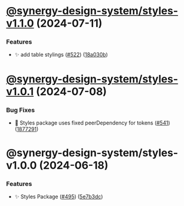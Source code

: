 # [@synergy-design-system/styles-v1.1.0](https://github.com/synergy-design-system/synergy-design-system/compare/styles/1.0.1...styles/1.1.0) (2024-07-11)


### Features

* ✨ add table stylings ([#522](https://github.com/synergy-design-system/synergy-design-system/issues/522)) ([18a030b](https://github.com/synergy-design-system/synergy-design-system/commit/18a030be92344a9f0d038e5518c8347f0fbebb4e))

# [@synergy-design-system/styles-v1.0.1](https://github.com/synergy-design-system/synergy-design-system/compare/styles/1.0.0...styles/1.0.1) (2024-07-08)


### Bug Fixes

* 🤔 Styles package uses fixed peerDependency for tokens ([#541](https://github.com/synergy-design-system/synergy-design-system/issues/541)) ([1877291](https://github.com/synergy-design-system/synergy-design-system/commit/1877291490806ff83fb1cca56d8b06a5a831f4e9))

# @synergy-design-system/styles-v1.0.0 (2024-06-18)


### Features

* ✨ Styles Package ([#495](https://github.com/synergy-design-system/synergy-design-system/issues/495)) ([5e7b3dc](https://github.com/synergy-design-system/synergy-design-system/commit/5e7b3dc54bc9d94060fafc8119648e9e01bd07b7))
